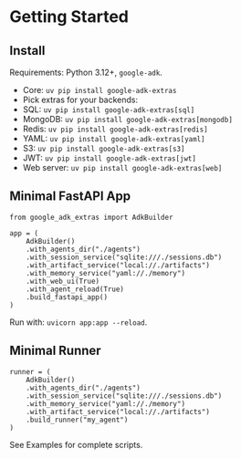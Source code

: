 # Getting Started

## Install

Requirements: Python 3.12+, `google-adk`.

- Core: `uv pip install google-adk-extras`
- Pick extras for your backends:
- SQL: `uv pip install google-adk-extras[sql]`
- MongoDB: `uv pip install google-adk-extras[mongodb]`
- Redis: `uv pip install google-adk-extras[redis]`
- YAML: `uv pip install google-adk-extras[yaml]`
- S3: `uv pip install google-adk-extras[s3]`
- JWT: `uv pip install google-adk-extras[jwt]`
- Web server: `uv pip install google-adk-extras[web]`

## Minimal FastAPI App

```
from google_adk_extras import AdkBuilder

app = (
    AdkBuilder()
    .with_agents_dir("./agents")
    .with_session_service("sqlite:///./sessions.db")
    .with_artifact_service("local://./artifacts")
    .with_memory_service("yaml://./memory")
    .with_web_ui(True)
    .with_agent_reload(True)
    .build_fastapi_app()
)
```

Run with: `uvicorn app:app --reload`.

## Minimal Runner

```
runner = (
    AdkBuilder()
    .with_agents_dir("./agents")
    .with_session_service("sqlite:///./sessions.db")
    .with_memory_service("yaml://./memory")
    .with_artifact_service("local://./artifacts")
    .build_runner("my_agent")
)
```

See Examples for complete scripts.
